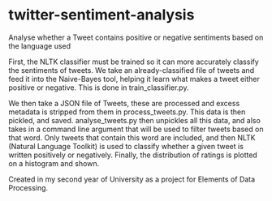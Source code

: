 # twitter-sentiment-analysis
Analyse whether a Tweet contains positive or negative sentiments based on the language used

First, the NLTK classifier must be trained so it can more accurately classify the sentiments of tweets. We take an already-classified file of tweets and feed it into the Naive-Bayes tool, helping it learn what makes a tweet either positive or negative. This is done in train_classifier.py.

We then take a JSON file of Tweets, these are processed and excess metadata is stripped from them in process_tweets.py.
This data is then pickled, and saved. analyse_tweets.py then unpickles all this data, and also takes in a command line argument that will be used to filter tweets based on that word. Only tweets that contain this word are included, and then NLTK (Natural Language Toolkit) is used to classify whether a given tweet is written positively or negatively. Finally, the distribution of ratings is plotted on a histogram and shown.

Created in my second year of University as a project for Elements of Data Processing.
